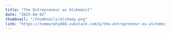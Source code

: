 ```yaml
---
title: "The Entrepreneur as Alchemist"
date: "2025-04-02"
thumbnail: "/thumbnails/alchemy.png"
link: "https://tommurphy888.substack.com/p/the-entrepreneur-as-alchemist"
---
```


